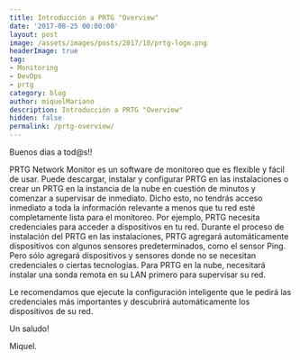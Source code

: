 ```yaml
---
title: Introducción a PRTG "Overview"
date: '2017-08-25 00:00:00'
layout: post
image: /assets/images/posts/2017/10/prtg-logo.png
headerImage: true
tag:
- Monitoring
- DevOps
- prtg
category: blog
author: miquelMariano
description: Introducción a PRTG "Overview"
hidden: false
permalink: /prtg-overview/
---
```


Buenos dias a tod@s!!

PRTG Network Monitor es un software de monitoreo que es flexible y fácil de usar. Puede descargar, instalar y configurar PRTG en las instalaciones o crear un PRTG en la instancia de la nube en cuestión de minutos y comenzar a supervisar de inmediato. Dicho esto, no tendrás acceso inmediato a toda la información relevante a menos que tu red esté completamente lista para el monitoreo. Por ejemplo, PRTG necesita credenciales para acceder a dispositivos en tu red. Durante el proceso de instalación del PRTG en las instalaciones, PRTG agregará automáticamente dispositivos con algunos sensores predeterminados, como el sensor Ping. Pero sólo agregará dispositivos y sensores donde no se necesitan credenciales o ciertas tecnologías. Para PRTG en la nube, necesitará instalar una sonda remota en su LAN primero para supervisar su red.

Le recomendamos que ejecute la configuración inteligente que le pedirá las credenciales más importantes y descubrirá automáticamente los dispositivos de su red.



Un saludo!

Miquel.



